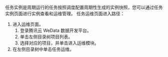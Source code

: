任务实例是周期运行的任务按照调度配置周期性生成的实例快照，您可以通过任务实例页面进行实例查看和运维管理。
任务运维页面进入路径：
1. 进入运维页面。
	1. 登录腾讯云 WeData 数据开发平台。
	1. 单击左侧目录树项目列表。
	1. 选择对应的项目，并单击进入运维模块。
2. 在左侧目录树中单击任务运维。
